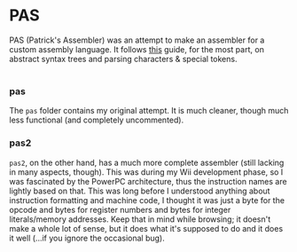# PAS
PAS (Patrick's Assembler) was an attempt to make an assembler for a custom assembly language. It follows [this](https://github.com/DoctorWkt/acwj) guide, for the most part, on abstract syntax trees and parsing characters & special tokens.
<br/><br/>
### pas
The `pas` folder contains my original attempt. It is much cleaner, though much less functional (and completely uncommented).
### pas2
`pas2`, on the other hand, has a much more complete assembler (still lacking in many aspects, though). This was during my Wii development phase, so I was fascinated by the PowerPC architecture, thus the instruction names are lightly based on that. This was long before I
understood anything about instruction formatting and machine code, I thought it was just a byte for the opcode and bytes for register numbers and bytes for integer literals/memory addresses. Keep that in mind while browsing; it doesn't make a whole lot of sense, but it does
what it's supposed to do and it does it well (...if you ignore the occasional bug).
